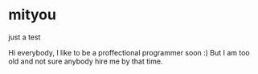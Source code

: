 # mityou
just a test

Hi everybody, I like to be a proffectional programmer soon :)
But I am too old and not sure anybody hire me by that time.
